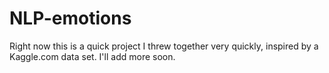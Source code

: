 # NLP-emotions

Right now this is a quick project I threw together very quickly, inspired by a Kaggle.com data set. I'll add more soon.
